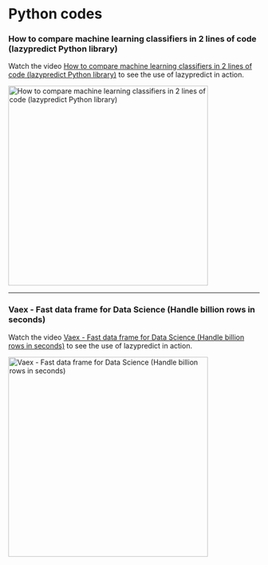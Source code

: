 # Python codes

### How to compare machine learning classifiers in 2 lines of code (lazypredict Python library)

Watch the video [How to compare machine learning classifiers in 2 lines of code (lazypredict Python library)](https://youtu.be/ZdDUwlwJNi0) to see the use of lazypredict in action.

<a href="https://youtu.be/ZdDUwlwJNi0"><img src="http://img.youtube.com/vi/ZdDUwlwJNi0/0.jpg" alt="How to compare machine learning classifiers in 2 lines of code (lazypredict Python library)" width="400" /></a>


---

### Vaex - Fast data frame for Data Science (Handle billion rows in seconds)

Watch the video [Vaex - Fast data frame for Data Science (Handle billion rows in seconds)](https://youtu.be/inGjY4cds3Q) to see the use of lazypredict in action.

<a href="https://youtu.be/inGjY4cds3Q"><img src="http://img.youtube.com/vi/inGjY4cds3Q/0.jpg" alt="Vaex - Fast data frame for Data Science (Handle billion rows in seconds)" width="400" /></a>

